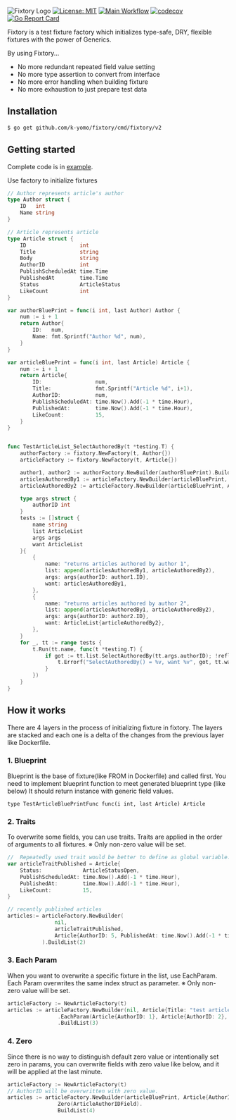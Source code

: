 ![Fixtory Logo](https://user-images.githubusercontent.com/24503508/89726870-a4803980-da5a-11ea-9b84-d06eb73c7fdf.png)
[![License: MIT](https://img.shields.io/badge/License-MIT-blue.svg)](https://github.com/k-yomo/fixtory/blob/master/LICENSE)
[![Main Workflow](https://github.com/k-yomo/fixtory/workflows/Main%20Workflow/badge.svg)](https://github.com/k-yomo/fixtory/actions?query=workflow%3A%22Main+Workflow%22)
[![codecov](https://codecov.io/gh/k-yomo/fixtory/branch/master/graph/badge.svg)](https://codecov.io/gh/k-yomo/fixtory)
[![Go Report Card](https://goreportcard.com/badge/github.com/k-yomo/fixtory)](https://goreportcard.com/report/github.com/k-yomo/fixtory)

Fixtory is a test fixture factory which initializes type-safe, DRY, flexible fixtures with the power of Generics.

By using Fixtory...
- No more redundant repeated field value setting
- No more type assertion to convert from interface
- No more error handling when building fixture
- No more exhaustion to just prepare test data

## Installation
```sh
$ go get github.com/k-yomo/fixtory/cmd/fixtory/v2
```

## Getting started
Complete code is in [example](example).

Use factory to initialize fixtures
```go
// Author represents article's author
type Author struct {
    ID   int
    Name string
}

// Article represents article
type Article struct {
    ID                 int
    Title              string
    Body               string
    AuthorID           int
    PublishScheduledAt time.Time
    PublishedAt        time.Time
    Status             ArticleStatus
    LikeCount          int
}

var authorBluePrint = func(i int, last Author) Author {
	num := i + 1
	return Author{
		ID:   num,
		Name: fmt.Sprintf("Author %d", num),
	}
}

var articleBluePrint = func(i int, last Article) Article {
	num := i + 1
	return Article{
		ID:                 num,
		Title:              fmt.Sprintf("Article %d", i+1),
		AuthorID:           num,
		PublishScheduledAt: time.Now().Add(-1 * time.Hour),
		PublishedAt:        time.Now().Add(-1 * time.Hour),
		LikeCount:          15,
	}
}


func TestArticleList_SelectAuthoredBy(t *testing.T) {
    authorFactory := fixtory.NewFactory(t, Author{})
    articleFactory := fixtory.NewFactory(t, Article{})

    author1, author2 := authorFactory.NewBuilder(authorBluePrint).Build2()
    articlesAuthoredBy1 := articleFactory.NewBuilder(articleBluePrint, Article{AuthorID: author1.ID}).BuildList(4)
    articleAuthoredBy2 := articleFactory.NewBuilder(articleBluePrint, Article{AuthorID: author2.ID}).Build()

    type args struct {
        authorID int
    }
    tests := []struct {
        name string
        list ArticleList
        args args
        want ArticleList
    }{
        {
            name: "returns articles authored by author 1",
            list: append(articlesAuthoredBy1, articleAuthoredBy2),
            args: args{authorID: author1.ID},
            want: articlesAuthoredBy1,
        },
        {
            name: "returns articles authored by author 2",
            list: append(articlesAuthoredBy1, articleAuthoredBy2),
            args: args{authorID: author2.ID},
            want: ArticleList{articleAuthoredBy2},
        },
    }
    for _, tt := range tests {
        t.Run(tt.name, func(t *testing.T) {
            if got := tt.list.SelectAuthoredBy(tt.args.authorID); !reflect.DeepEqual(got, tt.want) {
                t.Errorf("SelectAuthoredBy() = %v, want %v", got, tt.want)
            }
        })
    }
}
```

## How it works
There are 4 layers in the process of initializing fixture in fixtory. 
The layers are stacked and each one is a delta of the changes from the previous layer like Dockerfile.

### 1. Blueprint
Blueprint is the base of fixture(like FROM in Dockerfile) and called first.
You need to implement blueprint function to meet generated blueprint type (like below)
It should return instance with generic field values.
```
type TestArticleBluePrintFunc func(i int, last Article) Article
```

### 2. Traits
To overwrite some fields, you can use traits.
Traits are applied in the order of arguments to all fixtures.
※ Only non-zero value will be set.
```go
//  Repeatedly used trait would be better to define as global variable.
var articleTraitPublished = Article{
	Status:             ArticleStatusOpen,
	PublishScheduledAt: time.Now().Add(-1 * time.Hour),
	PublishedAt:        time.Now().Add(-1 * time.Hour),
	LikeCount:          15,
}

// recently published articles
articles:= articleFactory.NewBuilder(
               nil, 
               articleTraitPublished,
               Article{AuthorID: 5, PublishedAt: time.Now().Add(-1 * time.Minute)},
           ).BuildList(2)
```

### 3. Each Param
When you want to overwrite a specific fixture in the list, use EachParam.
Each Param overwrites the same index struct as parameter.
※ Only non-zero value will be set.
```go
articleFactory := NewArticleFactory(t)
articles := articleFactory.NewBuilder(nil, Article{Title: "test article"})
                .EachParam(Article{AuthorID: 1}, Article{AuthorID: 2}, Article{AuthorID: 2})
                .BuildList(3)
```

### 4. Zero
Since there is no way to distinguish default zero value or intentionally set zero in params,
you can overwrite fields with zero value like below, and it will be applied at the last minute.
```go
articleFactory := NewArticleFactory(t)
// AuthorID will be overwritten with zero value.
articles := articleFactory.NewBuilder(articleBluePrint, Article{AuthorID: author1.ID}).
                Zero(ArticleAuthorIDField).
                BuildList(4)
```
